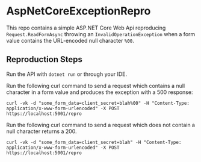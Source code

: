 # AspNetCoreExceptionRepro
This repo contains a simple ASP.NET Core Web Api reproducing `Request.ReadFormAsync` throwing an `InvalidOperationException`
when a form value contains the URL-encoded null character `%00`.

## Reproduction Steps
Run the API with `dotnet run` or through your IDE.

Run the following curl command to send a request which contains a null character in a form value and produces the exception with a 500 response:

```
curl -vk -d "some_form_data=client_secret=blah%00" -H "Content-Type: application/x-www-form-urlencoded" -X POST https://localhost:5001/repro
```

Run the following curl command to send a request which does not contain a null character returns a 200.

```
curl -vk -d "some_form_data=client_secret=blah" -H "Content-Type: application/x-www-form-urlencoded" -X POST https://localhost:5001/repro
```